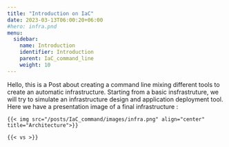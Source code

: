```yaml
---
title: "Introduction on IaC"
date: 2023-03-13T06:00:20+06:00
#hero: infra.pnd
menu:
  sidebar:
    name: Introduction
    identifier: Introduction
    parent: IaC_command_line
    weight: 10
---
```


Hello, this is a Post about creating a command line mixing different tools to create an automatic infrastructure.
Starting from a basic insfrastruture, we will try to simulate an infrastructure design and application deployment tool.
Here we have a presentation image of a final infrastructure :

```
{{< img src="/posts/IaC_command/images/infra.png" align="center" title="Architecture">}}

{{< vs >}}
```